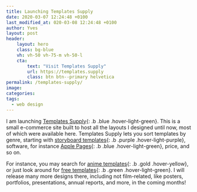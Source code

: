```yaml
---
title: Launching Templates Supply
date: 2020-03-07 12:24:48 +0100
last_modified_at: 020-03-08 12:24:48 +0100
author: Yves
layout: post
header:
    layout: hero
    class: bg-blue
    vh: vh-50 vh-75-m vh-50-l
    cta:
        text: "Visit Templates Supply"
        url: https://templates.supply
        class: btn btn--primary helvetica
permalink: /templates-supply/
image:
categories:
tags:
  - web design
---
```

I am launching [Templates Supply](https://templates.supply){: .b .blue .hover-light-green}. This is a small e-commerce site built to host all the layouts I designed until now, most of which were available here.
Templates Supply lets you sort templates by genre, starting with [storyboard templates](https://templates.supply/storyboard-template/){: .b .purple .hover-light-purple}, software, for instance [Apple Pages](/pages-templates/){: .b .blue .hover-light-green}, price, and so on.

For instance, you may search for [anime templates](https://templates.supply/anime-storyboard-template/){: .b .gold .hover-yellow}, or just look around for [free templates](https://templates.supply/free-templates/){: .b .green .hover-light-green}. I will release many more designs there, including not film-related, like posters, portfolios, presentations, annual reports, and more, in the coming months!
